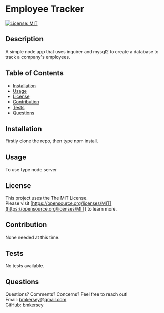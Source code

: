 
  # Employee Tracker

  [![License: MIT](https://img.shields.io/badge/License-MIT-yellow.svg)](https://opensource.org/licenses/MIT)

  ## Description

  A simple node app that uses inquirer and mysql2 to create a database to track a company's employees.

  ## Table of Contents
  * [Installation](#installation)
  * [Usage](#usage)
  * [License](#license)
  * [Contribution](#contribution)
  * [Tests](#tests)
  * [Questions](#questions)
  
  ## Installation

  Firstly clone the repo, then type npm install.

  ## Usage

  To use type node server

  ## License

  This project uses the The MIT License.  
  Please visit [https://opensource.org/licenses/MIT](https://opensource.org/licenses/MIT) to learn more.
  

  ## Contribution

  None needed at this time.
  
  ## Tests 

  No tests available.
  
  ## Questions
  Questions? Comments? Concerns? Feel free to reach out!  
  Email: bmkersey@gmail.com  
  GitHub: [bmkersey](https://github.com/bmkersey)  
  
  